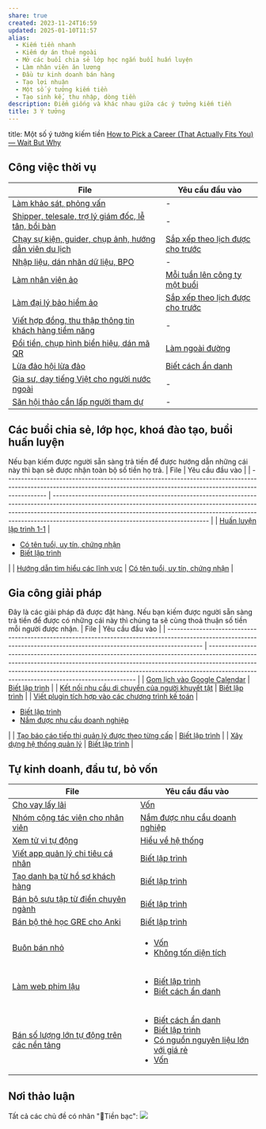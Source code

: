 ```yaml
---
share: true
created: 2023-11-24T16:59
updated: 2025-01-10T11:57
alias:
  - Kiếm tiền nhanh
  - Kiếm dự án thuê ngoài
  - Mở các buổi chia sẻ lớp học ngắn buổi huấn luyện
  - Làm nhân viên ăn lương
  - Đầu tư kinh doanh bán hàng
  - Tạo lợi nhuận
  - Một số ý tưởng kiếm tiền
  - Tạo sinh kế, thu nhập, dòng tiền
description: Điểm giống và khác nhau giữa các ý tưởng kiếm tiền
title: 3 Ý tưởng
---
```

title: Một số ý tưởng kiếm tiền
[How to Pick a Career (That Actually Fits You) — Wait But Why](https://waitbutwhy.com/2018/04/picking-career.html)
## Công việc thời vụ
| File                                                                                                                                                                                                                  | Yêu cầu đầu vào                                                                                                                           |
| --------------------------------------------------------------------------------------------------------------------------------------------------------------------------------------------------------------------- | ----------------------------------------------------------------------------------------------------------------------------------------- |
| [Làm khảo sát, phỏng vấn](./C%C3%B4ng%20vi%E1%BB%87c%20th%E1%BB%9Di%20v%E1%BB%A5,%20c%E1%BB%99ng%20t%C3%A1c%20vi%C3%AAn/Cho%20c%C3%B4ng%20ty/L%C3%A0m%20kh%E1%BA%A3o%20s%C3%A1t,%20ph%E1%BB%8Fng%20v%E1%BA%A5n.md)                                                                         | \-                                                                                                                                        |
| [Shipper, telesale, trợ lý giám đốc, lễ tân, bồi bàn](./C%C3%B4ng%20vi%E1%BB%87c%20th%E1%BB%9Di%20v%E1%BB%A5,%20c%E1%BB%99ng%20t%C3%A1c%20vi%C3%AAn/Cho%20c%C3%B4ng%20ty/Shipper,%20telesale,%20tr%E1%BB%A3%20l%C3%BD%20gi%C3%A1m%20%C4%91%E1%BB%91c,%20l%E1%BB%85%20t%C3%A2n,%20b%E1%BB%93i%20b%C3%A0n.md)                 | \-                                                                                                                                        |
| [Chạy sự kiện, guider, chụp ảnh, hướng dẫn viên du lịch](./C%C3%B4ng%20vi%E1%BB%87c%20th%E1%BB%9Di%20v%E1%BB%A5,%20c%E1%BB%99ng%20t%C3%A1c%20vi%C3%AAn/Cho%20c%C3%B4ng%20ty/Ch%E1%BA%A1y%20s%E1%BB%B1%20ki%E1%BB%87n,%20guider,%20ch%E1%BB%A5p%20%E1%BA%A3nh,%20h%C6%B0%E1%BB%9Bng%20d%E1%BA%ABn%20vi%C3%AAn%20du%20l%E1%BB%8Bch.md)           | [Sắp xếp theo lịch được cho trước](../1%20Y%C3%AAu%20c%E1%BA%A7u%20%C4%91%E1%BA%A7u%20v%C3%A0o/Theo%20th%E1%BB%9Di%20gian/S%E1%BA%AFp%20x%E1%BA%BFp%20theo%20l%E1%BB%8Bch%20%C4%91%C6%B0%E1%BB%A3c%20cho%20tr%C6%B0%E1%BB%9Bc.md) |
| [Nhập liệu, dán nhãn dữ liệu, BPO](./C%C3%B4ng%20vi%E1%BB%87c%20th%E1%BB%9Di%20v%E1%BB%A5,%20c%E1%BB%99ng%20t%C3%A1c%20vi%C3%AAn/Cho%20c%C3%B4ng%20ty/Nh%E1%BA%ADp%20li%E1%BB%87u,%20d%C3%A1n%20nh%C3%A3n%20d%E1%BB%AF%20li%E1%BB%87u,%20BPO.md)                                                       | \-                                                                                                                                        |
| [Làm nhân viên ảo](./C%C3%B4ng%20vi%E1%BB%87c%20th%E1%BB%9Di%20v%E1%BB%A5,%20c%E1%BB%99ng%20t%C3%A1c%20vi%C3%AAn/Cho%20nh%C3%A2n%20vi%C3%AAn,%20%C4%91%E1%BA%A1i%20l%C3%BD/L%C3%A0m%20nh%C3%A2n%20vi%C3%AAn%20%E1%BA%A3o.md)                                                                             | [Mỗi tuần lên công ty một buổi](../1%20Y%C3%AAu%20c%E1%BA%A7u%20%C4%91%E1%BA%A7u%20v%C3%A0o/Theo%20th%E1%BB%9Di%20gian/M%E1%BB%97i%20tu%E1%BA%A7n%20l%C3%AAn%20c%C3%B4ng%20ty%20m%E1%BB%99t%20bu%E1%BB%95i.md)       |
| [Làm đại lý bảo hiểm ảo](./C%C3%B4ng%20vi%E1%BB%87c%20th%E1%BB%9Di%20v%E1%BB%A5,%20c%E1%BB%99ng%20t%C3%A1c%20vi%C3%AAn/Cho%20nh%C3%A2n%20vi%C3%AAn,%20%C4%91%E1%BA%A1i%20l%C3%BD/L%C3%A0m%20%C4%91%E1%BA%A1i%20l%C3%BD%20b%E1%BA%A3o%20hi%E1%BB%83m%20%E1%BA%A3o.md)                                                                 | [Sắp xếp theo lịch được cho trước](../1%20Y%C3%AAu%20c%E1%BA%A7u%20%C4%91%E1%BA%A7u%20v%C3%A0o/Theo%20th%E1%BB%9Di%20gian/S%E1%BA%AFp%20x%E1%BA%BFp%20theo%20l%E1%BB%8Bch%20%C4%91%C6%B0%E1%BB%A3c%20cho%20tr%C6%B0%E1%BB%9Bc.md) |
| [Viết hợp đồng, thu thập thông tin khách hàng tiềm năng](./C%C3%B4ng%20vi%E1%BB%87c%20th%E1%BB%9Di%20v%E1%BB%A5,%20c%E1%BB%99ng%20t%C3%A1c%20vi%C3%AAn/Cho%20nh%C3%A2n%20vi%C3%AAn,%20%C4%91%E1%BA%A1i%20l%C3%BD/Vi%E1%BA%BFt%20h%E1%BB%A3p%20%C4%91%E1%BB%93ng,%20thu%20th%E1%BA%ADp%20th%C3%B4ng%20tin%20kh%C3%A1ch%20h%C3%A0ng%20ti%E1%BB%81m%20n%C4%83ng.md) | \-                                                                                                                                        |
| [Đổi tiền, chụp hình biển hiệu, dán mã QR](./C%C3%B4ng%20vi%E1%BB%87c%20th%E1%BB%9Di%20v%E1%BB%A5,%20c%E1%BB%99ng%20t%C3%A1c%20vi%C3%AAn/Cho%20nh%C3%A2n%20vi%C3%AAn,%20%C4%91%E1%BA%A1i%20l%C3%BD/%C4%90%E1%BB%95i%20ti%E1%BB%81n,%20ch%E1%BB%A5p%20h%C3%ACnh%20bi%E1%BB%83n%20hi%E1%BB%87u,%20d%C3%A1n%20m%C3%A3%20QR.md)                             | [Làm ngoài đường](../1%20Y%C3%AAu%20c%E1%BA%A7u%20%C4%91%E1%BA%A7u%20v%C3%A0o/Theo%20t%C3%ADnh%20ch%E1%BA%A5t%20c%C3%B4ng%20vi%E1%BB%87c/L%C3%A0m%20ngo%C3%A0i%20%C4%91%C6%B0%E1%BB%9Dng.md)                         |
| [Lừa đảo hội lừa đảo](./C%C3%B4ng%20vi%E1%BB%87c%20th%E1%BB%9Di%20v%E1%BB%A5,%20c%E1%BB%99ng%20t%C3%A1c%20vi%C3%AAn/L%E1%BB%ABa%20%C4%91%E1%BA%A3o%20h%E1%BB%99i%20l%E1%BB%ABa%20%C4%91%E1%BA%A3o.md)                                                                                             | [Biết cách ẩn danh](../1%20Y%C3%AAu%20c%E1%BA%A7u%20%C4%91%E1%BA%A7u%20v%C3%A0o/Theo%20ki%E1%BA%BFn%20th%E1%BB%A9c,%20k%E1%BB%B9%20n%C4%83ng/Bi%E1%BA%BFt%20c%C3%A1ch%20%E1%BA%A9n%20danh.md)                      |
| [Gia sư, dạy tiếng Việt cho người nước ngoài](./C%C3%B4ng%20vi%E1%BB%87c%20th%E1%BB%9Di%20v%E1%BB%A5,%20c%E1%BB%99ng%20t%C3%A1c%20vi%C3%AAn/Gia%20s%C6%B0,%20d%E1%BA%A1y%20ti%E1%BA%BFng%20Vi%E1%BB%87t%20cho%20ng%C6%B0%E1%BB%9Di%20n%C6%B0%E1%BB%9Bc%20ngo%C3%A0i.md)                                             | \-                                                                                                                                        |
| [Săn hội thảo cần lấp người tham dự](./C%C3%B4ng%20vi%E1%BB%87c%20th%E1%BB%9Di%20v%E1%BB%A5,%20c%E1%BB%99ng%20t%C3%A1c%20vi%C3%AAn/S%C4%83n%20h%E1%BB%99i%20th%E1%BA%A3o%20c%E1%BA%A7n%20l%E1%BA%A5p%20ng%C6%B0%E1%BB%9Di%20tham%20d%E1%BB%B1.md)                                                               | \-                                                                                                                                        |


## Các buổi chia sẻ, lớp học, khoá đào tạo, buổi huấn luyện
Nếu bạn kiếm được người sẵn sàng trả tiền để được hướng dẫn những cái này thì bạn sẽ được nhận toàn bộ số tiền họ trả.
| File                                                                                                                                                                      | Yêu cầu đầu vào                                                                                                                                                                                                                                                                             |
| ------------------------------------------------------------------------------------------------------------------------------------------------------------------------- | ------------------------------------------------------------------------------------------------------------------------------------------------------------------------------------------------------------------------------------------------------------------------------------------- |
| [Huấn luyện lập trình 1-1](./C%C3%A1c%20bu%E1%BB%95i%20chia%20s%E1%BA%BB,%20l%E1%BB%9Bp%20h%E1%BB%8Dc,%20kho%C3%A1%20%C4%91%C3%A0o%20t%E1%BA%A1o,%20bu%E1%BB%95i%20hu%E1%BA%A5n%20luy%E1%BB%87n/Hu%E1%BA%A5n%20luy%E1%BB%87n%20l%E1%BA%ADp%20tr%C3%ACnh%201-1.md)               | <ul><li>[Có tên tuổi, uy tín, chứng nhận](%F0%9F%93%9CT%C3%A0i%20nguy%C3%AAn/%C3%9D%20t%C6%B0%E1%BB%9Fng%20ki%E1%BA%BFm%20ti%E1%BB%81n/1%20Y%C3%AAu%20c%E1%BA%A7u%20%C4%91%E1%BA%A7u%20v%C3%A0o/Theo%20ki%E1%BA%BFn%20th%E1%BB%A9c,%20k%E1%BB%B9%20n%C4%83ng/C%C3%B3%20t%C3%AAn%20tu%E1%BB%95i,%20uy%20t%C3%ADn,%20ch%E1%BB%A9ng%20nh%E1%BA%ADn.md.md)</li><li>[Biết lập trình](%F0%9F%93%9CT%C3%A0i%20nguy%C3%AAn/%C3%9D%20t%C6%B0%E1%BB%9Fng%20ki%E1%BA%BFm%20ti%E1%BB%81n/1%20Y%C3%AAu%20c%E1%BA%A7u%20%C4%91%E1%BA%A7u%20v%C3%A0o/Theo%20ki%E1%BA%BFn%20th%E1%BB%A9c,%20k%E1%BB%B9%20n%C4%83ng/Bi%E1%BA%BFt%20l%E1%BA%ADp%20tr%C3%ACnh.md.md)</li></ul> |
| [Hướng dẫn tìm hiểu các lĩnh vực](./C%C3%A1c%20bu%E1%BB%95i%20chia%20s%E1%BA%BB,%20l%E1%BB%9Bp%20h%E1%BB%8Dc,%20kho%C3%A1%20%C4%91%C3%A0o%20t%E1%BA%A1o,%20bu%E1%BB%95i%20hu%E1%BA%A5n%20luy%E1%BB%87n/H%C6%B0%E1%BB%9Bng%20d%E1%BA%ABn%20t%C3%ACm%20hi%E1%BB%83u%20c%C3%A1c%20l%C4%A9nh%20v%E1%BB%B1c.md) | [Có tên tuổi, uy tín, chứng nhận](../1%20Y%C3%AAu%20c%E1%BA%A7u%20%C4%91%E1%BA%A7u%20v%C3%A0o/Theo%20ki%E1%BA%BFn%20th%E1%BB%A9c,%20k%E1%BB%B9%20n%C4%83ng/C%C3%B3%20t%C3%AAn%20tu%E1%BB%95i,%20uy%20t%C3%ADn,%20ch%E1%BB%A9ng%20nh%E1%BA%ADn.md)                                                                                                                                            |


## Gia công giải pháp
Đây là các giải pháp đã được đặt hàng. Nếu bạn kiếm được người sẵn sàng trả tiền để được có những cái này thì chúng ta sẽ cùng thoả thuận số tiền mỗi người được nhận. 
| File                                                                                                                                                                    | Yêu cầu đầu vào                                                                                                                                                                                                                                                                                   |
| ----------------------------------------------------------------------------------------------------------------------------------------------------------------------- | ------------------------------------------------------------------------------------------------------------------------------------------------------------------------------------------------------------------------------------------------------------------------------------------------- |
| [Gom lịch vào Google Calendar](./Gia%20c%C3%B4ng%20gi%E1%BA%A3i%20ph%C3%A1p/Gom%20l%E1%BB%8Bch%20v%C3%A0o%20Google%20Calendar.md)                                           | [Biết lập trình](../1%20Y%C3%AAu%20c%E1%BA%A7u%20%C4%91%E1%BA%A7u%20v%C3%A0o/Theo%20ki%E1%BA%BFn%20th%E1%BB%A9c,%20k%E1%BB%B9%20n%C4%83ng/Bi%E1%BA%BFt%20l%E1%BA%ADp%20tr%C3%ACnh.md)                                                                                                                                                                                    |
| [Kết nối nhu cầu di chuyển của người khuyết tật](./Gia%20c%C3%B4ng%20gi%E1%BA%A3i%20ph%C3%A1p/K%E1%BA%BFt%20n%E1%BB%91i%20nhu%20c%E1%BA%A7u%20di%20chuy%E1%BB%83n%20c%E1%BB%A7a%20ng%C6%B0%E1%BB%9Di%20khuy%E1%BA%BFt%20t%E1%BA%ADt.md)       | [Biết lập trình](../1%20Y%C3%AAu%20c%E1%BA%A7u%20%C4%91%E1%BA%A7u%20v%C3%A0o/Theo%20ki%E1%BA%BFn%20th%E1%BB%A9c,%20k%E1%BB%B9%20n%C4%83ng/Bi%E1%BA%BFt%20l%E1%BA%ADp%20tr%C3%ACnh.md)                                                                                                                                                                                    |
| [Viết plugin tích hợp vào các chương trình kế toán](./Gia%20c%C3%B4ng%20gi%E1%BA%A3i%20ph%C3%A1p/Vi%E1%BA%BFt%20plugin%20t%C3%ADch%20h%E1%BB%A3p%20v%C3%A0o%20c%C3%A1c%20ch%C6%B0%C6%A1ng%20tr%C3%ACnh%20k%E1%BA%BF%20to%C3%A1n.md) | <ul><li>[Biết lập trình](%F0%9F%93%9CT%C3%A0i%20nguy%C3%AAn/%C3%9D%20t%C6%B0%E1%BB%9Fng%20ki%E1%BA%BFm%20ti%E1%BB%81n/1%20Y%C3%AAu%20c%E1%BA%A7u%20%C4%91%E1%BA%A7u%20v%C3%A0o/Theo%20ki%E1%BA%BFn%20th%E1%BB%A9c,%20k%E1%BB%B9%20n%C4%83ng/Bi%E1%BA%BFt%20l%E1%BA%ADp%20tr%C3%ACnh.md.md)</li><li>[Nắm được nhu cầu doanh nghiệp](%F0%9F%93%9CT%C3%A0i%20nguy%C3%AAn/%C3%9D%20t%C6%B0%E1%BB%9Fng%20ki%E1%BA%BFm%20ti%E1%BB%81n/1%20Y%C3%AAu%20c%E1%BA%A7u%20%C4%91%E1%BA%A7u%20v%C3%A0o/Theo%20nguy%C3%AAn%20li%E1%BB%87u,%20ngu%E1%BB%93n%20th%C3%B4ng%20tin/N%E1%BA%AFm%20%C4%91%C6%B0%E1%BB%A3c%20nhu%20c%E1%BA%A7u%20doanh%20nghi%E1%BB%87p.md.md)</li></ul> |
| [Tạo báo cáo tiếp thị quản lý được theo từng cấp](./Gia%20c%C3%B4ng%20gi%E1%BA%A3i%20ph%C3%A1p/T%E1%BA%A1o%20b%C3%A1o%20c%C3%A1o%20ti%E1%BA%BFp%20th%E1%BB%8B%20qu%E1%BA%A3n%20l%C3%BD%20%C4%91%C6%B0%E1%BB%A3c%20theo%20t%E1%BB%ABng%20c%E1%BA%A5p.md)     | [Biết lập trình](../1%20Y%C3%AAu%20c%E1%BA%A7u%20%C4%91%E1%BA%A7u%20v%C3%A0o/Theo%20ki%E1%BA%BFn%20th%E1%BB%A9c,%20k%E1%BB%B9%20n%C4%83ng/Bi%E1%BA%BFt%20l%E1%BA%ADp%20tr%C3%ACnh.md)                                                                                                                                                                                    |
| [Xây dựng hệ thống quản lý](./Gia%20c%C3%B4ng%20gi%E1%BA%A3i%20ph%C3%A1p/X%C3%A2y%20d%E1%BB%B1ng%20h%E1%BB%87%20th%E1%BB%91ng%20qu%E1%BA%A3n%20l%C3%BD.md)                                                 | [Biết lập trình](../1%20Y%C3%AAu%20c%E1%BA%A7u%20%C4%91%E1%BA%A7u%20v%C3%A0o/Theo%20ki%E1%BA%BFn%20th%E1%BB%A9c,%20k%E1%BB%B9%20n%C4%83ng/Bi%E1%BA%BFt%20l%E1%BA%ADp%20tr%C3%ACnh.md)                                                                                                                                                                                    |


## Tự kinh doanh, đầu tư, bỏ vốn
| File                                                                                                                                                                      | Yêu cầu đầu vào                                                                                                                                                                                                                                                                                                                                                                                                                                                                                                       |
| ------------------------------------------------------------------------------------------------------------------------------------------------------------------------- | --------------------------------------------------------------------------------------------------------------------------------------------------------------------------------------------------------------------------------------------------------------------------------------------------------------------------------------------------------------------------------------------------------------------------------------------------------------------------------------------------------------------- |
| [Cho vay lấy lãi](./T%E1%BB%B1%20kinh%20doanh,%20%C4%91%E1%BA%A7u%20t%C6%B0/Cho%20vay%20l%E1%BA%A5y%20l%C3%A3i.md)                                                                    | [Vốn](../1%20Y%C3%AAu%20c%E1%BA%A7u%20%C4%91%E1%BA%A7u%20v%C3%A0o/V%E1%BB%91n.md)                                                                                                                                                                                                                                                                                                                                                                                                                                                      |
| [Nhóm cộng tác viên cho nhân viên](./T%E1%BB%B1%20kinh%20doanh,%20%C4%91%E1%BA%A7u%20t%C6%B0/Nh%C3%B3m%20c%E1%BB%99ng%20t%C3%A1c%20vi%C3%AAn%20cho%20nh%C3%A2n%20vi%C3%AAn.md)                                  | [Nắm được nhu cầu doanh nghiệp](../1%20Y%C3%AAu%20c%E1%BA%A7u%20%C4%91%E1%BA%A7u%20v%C3%A0o/Theo%20nguy%C3%AAn%20li%E1%BB%87u,%20ngu%E1%BB%93n%20th%C3%B4ng%20tin/N%E1%BA%AFm%20%C4%91%C6%B0%E1%BB%A3c%20nhu%20c%E1%BA%A7u%20doanh%20nghi%E1%BB%87p.md)                                                                                                                                                                                                                                                                                                                                                                |
| [Xem tử vi tự động](./T%E1%BB%B1%20kinh%20doanh,%20%C4%91%E1%BA%A7u%20t%C6%B0/Xem%20t%E1%BB%AD%20vi%20t%E1%BB%B1%20%C4%91%E1%BB%99ng.md)                                                                | [Hiểu về hệ thống](../1%20Y%C3%AAu%20c%E1%BA%A7u%20%C4%91%E1%BA%A7u%20v%C3%A0o/Theo%20ki%E1%BA%BFn%20th%E1%BB%A9c,%20k%E1%BB%B9%20n%C4%83ng/Hi%E1%BB%83u%20v%E1%BB%81%20h%E1%BB%87%20th%E1%BB%91ng.md)                                                                                                                                                                                                                                                                                                                                                                                                    |
| [Viết app quản lý chi tiêu cá nhân](./T%E1%BB%B1%20kinh%20doanh,%20%C4%91%E1%BA%A7u%20t%C6%B0/B%C3%A1n%20d%E1%BB%8Bch%20v%E1%BB%A5%20ph%E1%BA%A7n%20m%E1%BB%81m%20(SaaS)/Vi%E1%BA%BFt%20app%20qu%E1%BA%A3n%20l%C3%BD%20chi%20ti%C3%AAu%20c%C3%A1%20nh%C3%A2n.md)    | [Biết lập trình](../1%20Y%C3%AAu%20c%E1%BA%A7u%20%C4%91%E1%BA%A7u%20v%C3%A0o/Theo%20ki%E1%BA%BFn%20th%E1%BB%A9c,%20k%E1%BB%B9%20n%C4%83ng/Bi%E1%BA%BFt%20l%E1%BA%ADp%20tr%C3%ACnh.md)                                                                                                                                                                                                                                                                                                                                                                                                        |
| [Tạo danh bạ từ hồ sơ khách hàng](./T%E1%BB%B1%20kinh%20doanh,%20%C4%91%E1%BA%A7u%20t%C6%B0/B%C3%A1n%20d%E1%BB%8Bch%20v%E1%BB%A5%20ph%E1%BA%A7n%20m%E1%BB%81m%20(SaaS)/T%E1%BA%A1o%20danh%20b%E1%BA%A1%20t%E1%BB%AB%20h%E1%BB%93%20s%C6%A1%20kh%C3%A1ch%20h%C3%A0ng.md)        | [Biết lập trình](../1%20Y%C3%AAu%20c%E1%BA%A7u%20%C4%91%E1%BA%A7u%20v%C3%A0o/Theo%20ki%E1%BA%BFn%20th%E1%BB%A9c,%20k%E1%BB%B9%20n%C4%83ng/Bi%E1%BA%BFt%20l%E1%BA%ADp%20tr%C3%ACnh.md)                                                                                                                                                                                                                                                                                                                                                                                                        |
| [Bán bộ sưu tập từ điển chuyên ngành](./T%E1%BB%B1%20kinh%20doanh,%20%C4%91%E1%BA%A7u%20t%C6%B0/B%C3%A1n%20quy%E1%BB%81n%20truy%20c%E1%BA%ADp%20d%E1%BB%AF%20li%E1%BB%87u/B%C3%A1n%20b%E1%BB%99%20s%C6%B0u%20t%E1%BA%ADp%20t%E1%BB%AB%20%C4%91i%E1%BB%83n%20chuy%C3%AAn%20ng%C3%A0nh.md) | [Biết lập trình](../1%20Y%C3%AAu%20c%E1%BA%A7u%20%C4%91%E1%BA%A7u%20v%C3%A0o/Theo%20ki%E1%BA%BFn%20th%E1%BB%A9c,%20k%E1%BB%B9%20n%C4%83ng/Bi%E1%BA%BFt%20l%E1%BA%ADp%20tr%C3%ACnh.md)                                                                                                                                                                                                                                                                                                                                                                                                        |
| [Bán bộ thẻ học GRE cho Anki](./T%E1%BB%B1%20kinh%20doanh,%20%C4%91%E1%BA%A7u%20t%C6%B0/B%C3%A1n%20quy%E1%BB%81n%20truy%20c%E1%BA%ADp%20d%E1%BB%AF%20li%E1%BB%87u/B%C3%A1n%20b%E1%BB%99%20th%E1%BA%BB%20h%E1%BB%8Dc%20GRE%20cho%20Anki.md)                 | [Biết lập trình](../1%20Y%C3%AAu%20c%E1%BA%A7u%20%C4%91%E1%BA%A7u%20v%C3%A0o/Theo%20ki%E1%BA%BFn%20th%E1%BB%A9c,%20k%E1%BB%B9%20n%C4%83ng/Bi%E1%BA%BFt%20l%E1%BA%ADp%20tr%C3%ACnh.md)                                                                                                                                                                                                                                                                                                                                                                                                        |
| [Buôn bán nhỏ](./T%E1%BB%B1%20kinh%20doanh,%20%C4%91%E1%BA%A7u%20t%C6%B0/Bu%C3%B4n%20b%C3%A1n%20nh%E1%BB%8F.md)                                                                          | <ul><li>[Vốn](%F0%9F%93%9CT%C3%A0i%20nguy%C3%AAn/%C3%9D%20t%C6%B0%E1%BB%9Fng%20ki%E1%BA%BFm%20ti%E1%BB%81n/1%20Y%C3%AAu%20c%E1%BA%A7u%20%C4%91%E1%BA%A7u%20v%C3%A0o/V%E1%BB%91n.md.md)</li><li>[Không tốn diện tích](%F0%9F%93%9CT%C3%A0i%20nguy%C3%AAn/%C3%9D%20t%C6%B0%E1%BB%9Fng%20ki%E1%BA%BFm%20ti%E1%BB%81n/1%20Y%C3%AAu%20c%E1%BA%A7u%20%C4%91%E1%BA%A7u%20v%C3%A0o/Kh%C3%B4ng%20t%E1%BB%91n%20di%E1%BB%87n%20t%C3%ADch.md.md)</li></ul>                                                                                                                                                                                                                                                                                                                         |
| [Làm web phim lậu](./T%E1%BB%B1%20kinh%20doanh,%20%C4%91%E1%BA%A7u%20t%C6%B0/B%C3%A1n%20d%E1%BB%8Bch%20v%E1%BB%A5%20ph%E1%BA%A7n%20m%E1%BB%81m%20(SaaS)/L%C3%A0m%20web%20phim%20l%E1%BA%ADu.md)                                      | <ul><li>[Biết lập trình](%F0%9F%93%9CT%C3%A0i%20nguy%C3%AAn/%C3%9D%20t%C6%B0%E1%BB%9Fng%20ki%E1%BA%BFm%20ti%E1%BB%81n/1%20Y%C3%AAu%20c%E1%BA%A7u%20%C4%91%E1%BA%A7u%20v%C3%A0o/Theo%20ki%E1%BA%BFn%20th%E1%BB%A9c,%20k%E1%BB%B9%20n%C4%83ng/Bi%E1%BA%BFt%20l%E1%BA%ADp%20tr%C3%ACnh.md.md)</li><li>[Biết cách ẩn danh](%F0%9F%93%9CT%C3%A0i%20nguy%C3%AAn/%C3%9D%20t%C6%B0%E1%BB%9Fng%20ki%E1%BA%BFm%20ti%E1%BB%81n/1%20Y%C3%AAu%20c%E1%BA%A7u%20%C4%91%E1%BA%A7u%20v%C3%A0o/Theo%20ki%E1%BA%BFn%20th%E1%BB%A9c,%20k%E1%BB%B9%20n%C4%83ng/Bi%E1%BA%BFt%20c%C3%A1ch%20%E1%BA%A9n%20danh.md.md)</li></ul>                                                                                                                                                                                                                                                       |
| [Bán số lượng lớn tự động trên các nền tảng](./T%E1%BB%B1%20kinh%20doanh,%20%C4%91%E1%BA%A7u%20t%C6%B0/B%C3%A1n%20s%E1%BB%91%20l%C6%B0%E1%BB%A3ng%20l%E1%BB%9Bn%20t%E1%BB%B1%20%C4%91%E1%BB%99ng%20tr%C3%AAn%20c%C3%A1c%20n%E1%BB%81n%20t%E1%BA%A3ng.md)              | <ul><li>[Biết cách ẩn danh](%F0%9F%93%9CT%C3%A0i%20nguy%C3%AAn/%C3%9D%20t%C6%B0%E1%BB%9Fng%20ki%E1%BA%BFm%20ti%E1%BB%81n/1%20Y%C3%AAu%20c%E1%BA%A7u%20%C4%91%E1%BA%A7u%20v%C3%A0o/Theo%20ki%E1%BA%BFn%20th%E1%BB%A9c,%20k%E1%BB%B9%20n%C4%83ng/Bi%E1%BA%BFt%20c%C3%A1ch%20%E1%BA%A9n%20danh.md.md)</li><li>[Biết lập trình](%F0%9F%93%9CT%C3%A0i%20nguy%C3%AAn/%C3%9D%20t%C6%B0%E1%BB%9Fng%20ki%E1%BA%BFm%20ti%E1%BB%81n/1%20Y%C3%AAu%20c%E1%BA%A7u%20%C4%91%E1%BA%A7u%20v%C3%A0o/Theo%20ki%E1%BA%BFn%20th%E1%BB%A9c,%20k%E1%BB%B9%20n%C4%83ng/Bi%E1%BA%BFt%20l%E1%BA%ADp%20tr%C3%ACnh.md.md)</li><li>[Có nguồn nguyên liệu lớn với giá rẻ](%F0%9F%93%9CT%C3%A0i%20nguy%C3%AAn/%C3%9D%20t%C6%B0%E1%BB%9Fng%20ki%E1%BA%BFm%20ti%E1%BB%81n/1%20Y%C3%AAu%20c%E1%BA%A7u%20%C4%91%E1%BA%A7u%20v%C3%A0o/Theo%20nguy%C3%AAn%20li%E1%BB%87u,%20ngu%E1%BB%93n%20th%C3%B4ng%20tin/C%C3%B3%20ngu%E1%BB%93n%20nguy%C3%AAn%20li%E1%BB%87u%20l%E1%BB%9Bn%20v%E1%BB%9Bi%20gi%C3%A1%20r%E1%BA%BB.md.md)</li><li>[Vốn](%F0%9F%93%9CT%C3%A0i%20nguy%C3%AAn/%C3%9D%20t%C6%B0%E1%BB%9Fng%20ki%E1%BA%BFm%20ti%E1%BB%81n/1%20Y%C3%AAu%20c%E1%BA%A7u%20%C4%91%E1%BA%A7u%20v%C3%A0o/V%E1%BB%91n.md.md)</li></ul> |



## Nơi thảo luận
Tất cả các chủ đề có nhãn "💸Tiền bạc":
[![](https://i.imgur.com/4rJvMNB.png)](https://discord.com/channels/898550123007709204/1219199843583524934)
